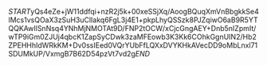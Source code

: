 $START$yQs4eZe+jW11ddfqi+nzR2j5k+00xeSSjXq/AoogBQuqXmVnBbgkkSe4lMcs1vsQOaX3zSuH3uClIakq6FgL3j4E1+pkpLhyQSSzk8PJZqiwO6aB9R5YTQQKAwIlSnNsq4YNhMjNMOTAt9D/FNP2tOCW/xCjcGngAEY+Dnb5nIZpmIt/wTP9iGm0ZJUj4qbcK1ZapSyCDwk3zaMFEowb3K3Kk6COhkGgnUIN2/Hb2ZPEHHhIdWRkKM+Dv0ssIEed0VQrYUbFfLQXxDVYKHkAVecDD9oMbLnxl71SDUMkUP/VxmgB7B62D54pzVt7vd2g$END$